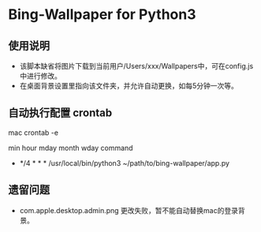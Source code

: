 # Bing-Wallpaper for Python3

## 使用说明

* 该脚本缺省将图片下载到当前用户/Users/xxx/Wallpapers中，可在config.js中进行修改。
* 在桌面背景设置里指向该文件夹，并允许自动更换，如每5分钟一次等。

## 自动执行配置 crontab
mac
crontab -e

min hour mday month wday command  
* */4 * * * /usr/local/bin/python3 ~/path/to/bing-wallpaper/app.py

## 遗留问题
* com.apple.desktop.admin.png 更改失败，暂不能自动替换mac的登录背景。

